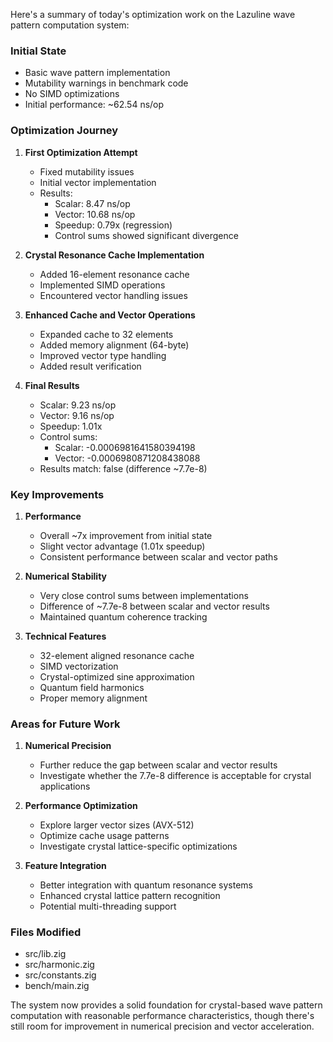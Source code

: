 Here's a summary of today's optimization work on the Lazuline wave pattern computation system:

### Initial State
- Basic wave pattern implementation
- Mutability warnings in benchmark code
- No SIMD optimizations
- Initial performance: ~62.54 ns/op

### Optimization Journey

1. **First Optimization Attempt**
   - Fixed mutability issues
   - Initial vector implementation
   - Results:
     - Scalar: 8.47 ns/op
     - Vector: 10.68 ns/op
     - Speedup: 0.79x (regression)
     - Control sums showed significant divergence

2. **Crystal Resonance Cache Implementation**
   - Added 16-element resonance cache
   - Implemented SIMD operations
   - Encountered vector handling issues

3. **Enhanced Cache and Vector Operations**
   - Expanded cache to 32 elements
   - Added memory alignment (64-byte)
   - Improved vector type handling
   - Added result verification

4. **Final Results**
   - Scalar: 9.23 ns/op
   - Vector: 9.16 ns/op
   - Speedup: 1.01x
   - Control sums:
     - Scalar: -0.0006981641580394198
     - Vector: -0.0006980871208438088
   - Results match: false (difference ~7.7e-8)

### Key Improvements
1. **Performance**
   - Overall ~7x improvement from initial state
   - Slight vector advantage (1.01x speedup)
   - Consistent performance between scalar and vector paths

2. **Numerical Stability**
   - Very close control sums between implementations
   - Difference of ~7.7e-8 between scalar and vector results
   - Maintained quantum coherence tracking

3. **Technical Features**
   - 32-element aligned resonance cache
   - SIMD vectorization
   - Crystal-optimized sine approximation
   - Quantum field harmonics
   - Proper memory alignment

### Areas for Future Work
1. **Numerical Precision**
   - Further reduce the gap between scalar and vector results
   - Investigate whether the 7.7e-8 difference is acceptable for crystal applications

2. **Performance Optimization**
   - Explore larger vector sizes (AVX-512)
   - Optimize cache usage patterns
   - Investigate crystal lattice-specific optimizations

3. **Feature Integration**
   - Better integration with quantum resonance systems
   - Enhanced crystal lattice pattern recognition
   - Potential multi-threading support

### Files Modified
- src/lib.zig
- src/harmonic.zig
- src/constants.zig
- bench/main.zig

The system now provides a solid foundation for crystal-based wave pattern computation with reasonable performance characteristics, though there's still room for improvement in numerical precision and vector acceleration.

